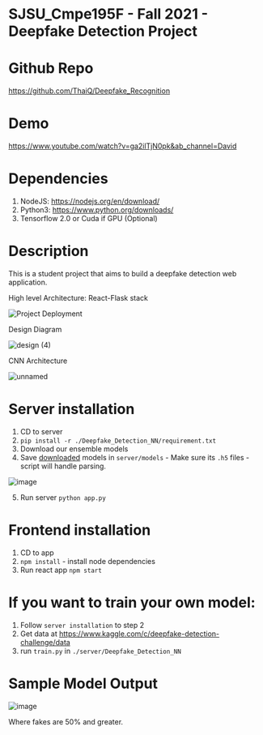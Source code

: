 # SJSU_Cmpe195F - Fall 2021 - Deepfake Detection Project

# Github Repo
https://github.com/ThaiQ/Deepfake_Recognition

# Demo
https://www.youtube.com/watch?v=ga2ilTjN0pk&ab_channel=David

# Dependencies
1. NodeJS: https://nodejs.org/en/download/
2. Python3: https://www.python.org/downloads/
3. Tensorflow 2.0 or Cuda if GPU (Optional)

# Description
This is a student project that aims to build a deepfake detection web application.

High level Architecture: React-Flask stack

![Project Deployment](https://user-images.githubusercontent.com/18486562/143810257-6e65f424-4852-4b2b-a591-cbadf70fc096.png)

Design Diagram

![design (4)](https://user-images.githubusercontent.com/18486562/143810327-9ff49df8-fd94-427c-8291-97c3f11c3820.png)

CNN Architecture

![unnamed](https://user-images.githubusercontent.com/18486562/143810556-560ec505-c388-43c5-a564-87e55adb9568.png)

# Server installation
1. CD to server
2. `pip install -r ./Deepfake_Detection_NN/requirement.txt`
3. Download our ensemble models
4. Save [downloaded](https://drive.google.com/file/d/1wjqRtgTM5mWk4wyAUApbsdG1HMYjgWmt/view?usp=sharing) models in `server/models` - Make sure its `.h5` files - script will handle parsing.
   
![image](https://user-images.githubusercontent.com/18486562/137400179-1abc726e-1d04-407f-b194-2f9c1a6ea66b.png)

5. Run server `python app.py`

# Frontend installation
1. CD to app
2. `npm install` - install node dependencies
3. Run react app `npm start`

# If you want to train your own model:
1. Follow `server installation` to step 2
3. Get data at https://www.kaggle.com/c/deepfake-detection-challenge/data
2. run `train.py` in `./server/Deepfake_Detection_NN`

# Sample Model Output

![image](https://user-images.githubusercontent.com/18486562/147394641-249c6deb-6b63-4494-b5c3-c252c4f06a83.png)

Where fakes are 50% and greater.
